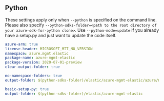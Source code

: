 ## Python

These settings apply only when `--python` is specified on the command line.
Please also specify `--python-sdks-folder=<path to the root directory of your azure-sdk-for-python clone>`.
Use `--python-mode=update` if you already have a setup.py and just want to update the code itself.

``` yaml $(python)
azure-arm: true
license-header: MICROSOFT_MIT_NO_VERSION
namespace: azure.mgmt.elastic
package-name: azure-mgmt-elastic
package-version: 2020-07-01-preview
clear-output-folder: true
```

``` yaml $(python) && $(python-mode) == 'update'
no-namespace-folders: true
output-folder: $(python-sdks-folder)/elastic/azure-mgmt-elastic/azure/mgmt/elastic
```

``` yaml $(python) && $(python-mode) == 'create'
basic-setup-py: true
output-folder: $(python-sdks-folder)/elastic/azure-mgmt-elastic
```